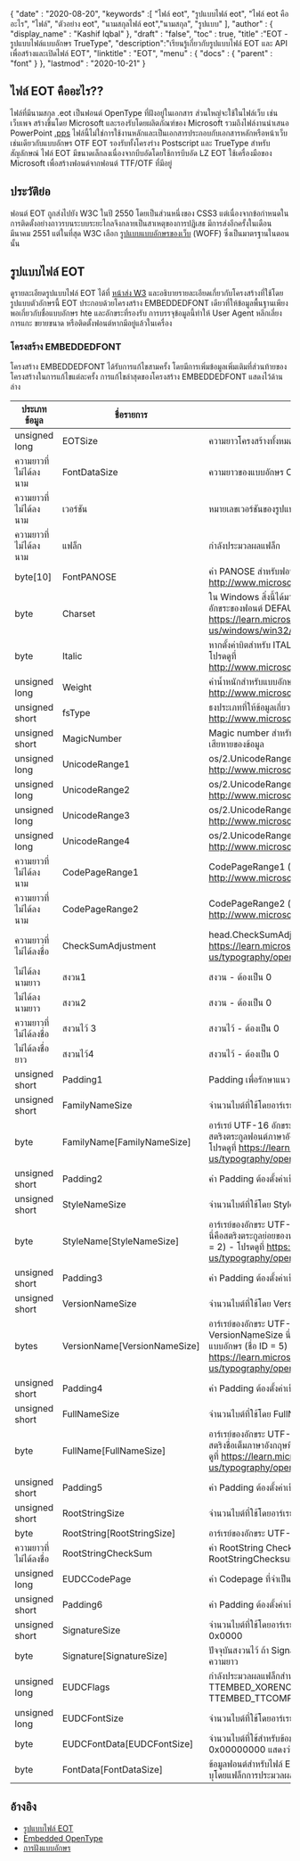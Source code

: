 {
  "date" : "2020-08-20",
  "keywords" :[ "ไฟล์ eot", "รูปแบบไฟล์ eot", "ไฟล์ eot คืออะไร", "ไฟล์", "ตัวอย่าง eot", "นามสกุลไฟล์ eot","นามสกุล", "รูปแบบ" ],
  "author" : {
    "display_name" : "Kashif Iqbal"
},
  "draft" : "false",
  "toc" : true,
  "title" :"EOT - รูปแบบไฟล์แบบอักษร TrueType",
  "description":"เรียนรู้เกี่ยวกับรูปแบบไฟล์ EOT และ API เพื่อสร้างและเปิดไฟล์ EOT",
  "linktitle" : "EOT",
  "menu" : {
    "docs" : {
      "parent" : "font"
}
},
  "lastmod" : "2020-10-21"
}

## ไฟล์ EOT คืออะไร??

ไฟล์ที่มีนามสกุล .eot เป็นฟอนต์ OpenType ที่ฝังอยู่ในเอกสาร ส่วนใหญ่จะใช้ในไฟล์เว็บ เช่น เว็บเพจ สร้างขึ้นโดย Microsoft และรองรับโดยผลิตภัณฑ์ของ Microsoft รวมถึงไฟล์งานนำเสนอ PowerPoint [.pps](/th/presentation/pps) ไฟล์นี้ไม่ใช่การใช้งานหลักและเป็นเอกสารประกอบกับเอกสารหลักหรือหน้าเว็บ เช่นเดียวกับแบบอักษร OTF EOT รองรับทั้งโครงร่าง Postscript และ TrueType สำหรับสัญลักษณ์ ไฟล์ EOT มีขนาดเล็กลงเนื่องจากบีบอัดโดยใช้การบีบอัด LZ EOT ใช้เครื่องมือของ Microsoft เพื่อสร้างฟอนต์จากฟอนต์ TTF/OTF ที่มีอยู่

## ประวัติย่อ

ฟอนต์ EOT ถูกส่งไปยัง W3C ในปี 2550 โดยเป็นส่วนหนึ่งของ CSS3 แต่เนื่องจากข้อกำหนดในการติดตั้งอย่างถาวรบนระบบระยะไกลจึงกลายเป็นสาเหตุของการปฏิเสธ มีการส่งอีกครั้งในเดือนมีนาคม 2551 แต่ในที่สุด W3C เลือก [รูปแบบแบบอักษรของเว็บ](/th/font/woff/) (WOFF) ซึ่งเป็นมาตรฐานในตอนนั้น

## รูปแบบไฟล์ EOT

ดูรายละเอียดรูปแบบไฟล์ EOT ได้ที่ [หน้าส่ง W3](https://www.w3.org/Submission/EOT/#FileFormat) และอธิบายรายละเอียดเกี่ยวกับโครงสร้างที่ใช้โดยรูปแบบตัวอักษรนี้ EOT ประกอบด้วยโครงสร้าง EMBEDDEDFONT เดียวที่ให้ข้อมูลพื้นฐานเพียงพอเกี่ยวกับชื่อแบบอักษร hte และอักขระที่รองรับ การบรรจุข้อมูลนี้ทำให้ User Agent หลีกเลี่ยงการแกะ ขยายขนาด หรือติดตั้งฟอนต์หากมีอยู่แล้วในเครื่อง

### โครงสร้าง EMBEDDEDFONT
โครงสร้าง EMBEDDEDFONT ได้รับการแก้ไขสามครั้ง โดยมีการเพิ่มข้อมูลเพิ่มเติมที่ส่วนท้ายของโครงสร้างในการแก้ไขแต่ละครั้ง การแก้ไขล่าสุดของโครงสร้าง EMBEDDEDFONT แสดงไว้ด้านล่าง

|ประเภทข้อมูล|ชื่อรายการ|รายละเอียด|
---|---|---|
|unsigned long|EOTSize|ความยาวโครงสร้างทั้งหมดเป็นไบต์ (รวมถึงข้อมูลสตริงและแบบอักษร)|
|ความยาวที่ไม่ได้ลงนาม|FontDataSize|ความยาวของแบบอักษร OpenType (FontData) ในหน่วยไบต์|
|ความยาวที่ไม่ได้ลงนาม|เวอร์ชัน|หมายเลขเวอร์ชันของรูปแบบนี้ - 0x00020002|
|ความยาวที่ไม่ได้ลงนาม|แฟล็ก|กำลังประมวลผลแฟล็ก|
|byte[10]|FontPANOSE|ค่า PANOSE สำหรับฟอนต์นี้ - โปรดดูที่ http://www.microsoft.com/typography/otspec/os2.htm#pan|
|byte|Charset|ใน Windows สิ่งนี้ได้มาจาก TEXTMETRIC.tmCharSet ค่านี้ระบุชุดอักขระของฟอนต์ DEFAULT_CHARSET (0x01) ระบุว่าไม่มีการตั้งค่า - ดู https://learn.microsoft.com/en-us/windows/win32/api/wingdi/ns-wingdi-textmetrica|
|byte|Italic|หากตั้งค่าบิตสำหรับ ITALIC ใน OS/2.fsSelection ค่าจะเป็น 0x01 - โปรดดูที่ http://www.microsoft.com/typography/otspec/os2.htm#fss|
|unsigned long|Weight|ค่าน้ำหนักสำหรับแบบอักษรนี้ - โปรดดูที่ http://www.microsoft.com/typography/otspec/os2.htm#wtc|
|unsigned short|fsType|ธงประเภทที่ให้ข้อมูลเกี่ยวกับสิทธิ์ในการฝัง - โปรดดูที่ http://www.microsoft.com/typography/otspec/os2.htm#fst|
|unsigned short|MagicNumber|Magic number สำหรับไฟล์ EOT - 0x504C. ใช้ในการตรวจสอบความเสียหายของข้อมูล|
|unsigned long|UnicodeRange1|os/2.UnicodeRange1 (บิต 0-31) - ดู http://www.microsoft.com/typography/otspec/os2.htm#ur|
|unsigned long|UnicodeRange2|os/2.UnicodeRange2 (บิต 32-63) - ดู http://www.microsoft.com/typography/otspec/os2.htm#ur|
|unsigned long|UnicodeRange3|os/2.UnicodeRange3 (บิต 64-95) - ดู http://www.microsoft.com/typography/otspec/os2.htm#ur|
|unsigned long|UnicodeRange4|os/2.UnicodeRange4 (บิต 96-127) - ดู http://www.microsoft.com/typography/otspec/os2.htm#ur|
|ความยาวที่ไม่ได้ลงนาม|CodePageRange1|CodePageRange1 (บิต 0-31) - ดู http://www.microsoft.com/typography/otspec/os2.htm#cpr|
|ความยาวที่ไม่ได้ลงนาม|CodePageRange2|CodePageRange2 (บิต 32-63) - ดู http://www.microsoft.com/typography/otspec/os2.htm#cpr|
|ความยาวที่ไม่ได้ลงชื่อ|CheckSumAdjustment|head.CheckSumAdjustment - ดูที่ https://learn.microsoft.com/en-us/typography/opentype/spec/head|
|ไม่ได้ลงนามยาว|สงวน1|สงวน - ต้องเป็น 0|
|ไม่ได้ลงนามยาว|สงวน2|สงวน - ต้องเป็น 0|
|ความยาวที่ไม่ได้ลงชื่อ|สงวนไว้ 3|สงวนไว้ - ต้องเป็น 0|
|ไม่ได้ลงชื่อยาว|สงวนไว้4|สงวนไว้ - ต้องเป็น 0|
|unsigned short|Padding1|Padding เพื่อรักษาแนวยาว ค่าการเติมจะต้องตั้งค่าเป็น 0x0000 เสมอ|
|unsigned short|FamilyNameSize|จำนวนไบต์ที่ใช้โดยอาร์เรย์ FamilyName|
|byte|FamilyName[FamilyNameSize]|อาร์เรย์ UTF-16 อักขระที่มีความยาวเท่ากับ FamilyNameSize ไบต์ นี่คือสตริงตระกูลฟอนต์ภาษาอังกฤษที่พบในตารางชื่อของฟอนต์ (ชื่อ ID = 1) - โปรดดูที่ https://learn.microsoft.com/en-us/typography/opentype/spec/name|
|unsigned short|Padding2|ค่า Padding ต้องตั้งค่าเป็น 0x0000 เสมอ|
|unsigned short|StyleNameSize|จำนวนไบต์ที่ใช้โดย StyleName|
|byte|StyleName[StyleNameSize]|อาร์เรย์ของอักขระ UTF-16 ที่มีความยาวเท่ากับไบต์ของ StyleNameSize นี่คือสตริงตระกูลย่อยของฟอนต์ภาษาอังกฤษที่พบในตารางชื่อของฟอนต์ (ชื่อ ID = 2) - โปรดดูที่ https://learn.microsoft.com/en-us/typography/opentype/spec/name|
|unsigned short|Padding3|ค่า Padding ต้องตั้งค่าเป็น 0x0000 เสมอ|
|unsigned short|VersionNameSize|จำนวนไบต์ที่ใช้โดย VersionName|
|bytes|VersionName[VersionNameSize]|อาร์เรย์ของอักขระ UTF-16 ที่มีความยาวเท่ากับ Bytes VersionNameSize นี่คือสตริงเวอร์ชันภาษาอังกฤษที่พบในตารางชื่อของแบบอักษร (ชื่อ ID = 5) - โปรดดูที่ https://learn.microsoft.com/en-us/typography/opentype/spec/name|
|unsigned short|Padding4|ค่า Padding ต้องตั้งค่าเป็น 0x0000 เสมอ|
|unsigned short|FullNameSize|จำนวนไบต์ที่ใช้โดย FullName|
|byte|FullName[FullNameSize]|อาร์เรย์ของอักขระ UTF-16 ที่มีความยาวเท่ากับไบต์ FullNameSize นี่คือสตริงชื่อเต็มภาษาอังกฤษที่พบในตารางชื่อของแบบอักษร (ชื่อ ID = 4) - โปรดดูที่ https://learn.microsoft.com/en-us/typography/opentype/spec/name|
|unsigned short|Padding5|ค่า Padding ต้องตั้งค่าเป็น 0x0000 เสมอ|
|unsigned short|RootStringSize|จำนวนไบต์ที่ใช้โดยอาร์เรย์ RootString|
|byte|RootString[RootStringSize]|อาร์เรย์ของอักขระ UTF-16 ที่มีความยาวเท่ากับ RootStringSize ไบต์|
|ความยาวที่ไม่ได้ลงชื่อ|RootStringCheckSum|ค่า RootString CheckSum ดูอัลกอริทึมในการประมวลผล RootStringChecksum ด้านล่าง|
|unsigned long|EUDCCodePage|ค่า Codepage ที่จำเป็นสำหรับการสนับสนุนแบบอักษร EUDC|
|unsigned short|Padding6|ค่า Padding ต้องตั้งค่าเป็น 0x0000 เสมอ|
|unsigned short|SignatureSize|จำนวนไบต์ที่ใช้โดยอาร์เรย์ Signature สงวนไว้ในขณะนี้และควรตั้งค่าเป็น 0x0000|
|byte|Signature[SignatureSize]|ปัจจุบันสงวนไว้ ถ้า SignatureSize เป็น 0x0000 แสดงว่าอาร์เรย์นี้ไม่มีความยาว|
|unsigned long|EUDCFlags|กำลังประมวลผลแฟล็กสำหรับฟอนต์ EUDC ค่าทั่วไปอาจเป็น TTEMBED_XORENCRYPTDATA และ TTEMBED_TTCOMPRESSED|
|unsigned long|EUDCFontSize|จำนวนไบต์ที่ใช้โดยอาร์เรย์ Signature|
|byte|EUDCFontData[EUDCFontSize]|จำนวนไบต์ที่ใช้สำหรับข้อมูลแบบอักษร EUDC ถ้า EUDCFontSize เป็น 0x00000000 แสดงว่าอาร์เรย์นี้ไม่มีความยาว|
|byte|FontData[FontDataSize]|ข้อมูลฟอนต์สำหรับไฟล์ EOT นี้ ข้อมูลอาจถูกบีบอัดหรือเข้ารหัส XOR ตามที่ระบุโดยแฟล็กการประมวลผล|

## อ้างอิง

* [รูปแบบไฟล์ EOT](https://www.w3.org/Submission/EOT/)
* [Embedded OpenType](https://en.wikipedia.org/wiki/Embedded_OpenType)
* [การฝังแบบอักษร](https://en.wikipedia.org/wiki/Font_embedding)

